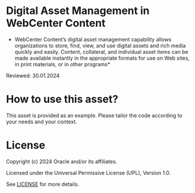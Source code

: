 # Digital Asset Management in WebCenter Content 
 
* WebCenter Content’s digital asset management capability allows organizations to store, find, view, and use digital assets and rich media quickly and easily. Content, collateral, and individual asset items can be made available instantly in the appropriate formats for use on Web sites, in print materials, or in other programs*

Reviewed: 30.01.2024
 
# How to use this asset?
 
This asset is provided as an example. Please tailor the code according to your needs and your context.
 
# License

Copyright (c) 2024 Oracle and/or its affiliates.

Licensed under the Universal Permissive License (UPL), Version 1.0.

See [LICENSE](https://github.com/oracle-devrel/technology-engineering/blob/main/LICENSE) for more details.
